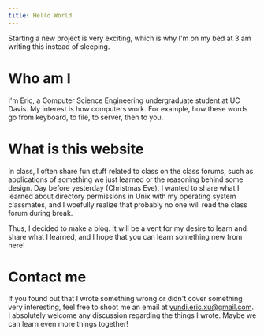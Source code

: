 ```yaml
---
title: Hello World
---
```


Starting a new project is very exciting, which is why I'm on my bed at 3 am
writing this instead of sleeping.

# Who am I

I'm Eric, a Computer Science Engineering undergraduate student at UC Davis. My
interest is how computers work. For example, how these words go from keyboard,
to file, to server, then to you.

# What is this website

In class, I often share fun stuff related to class on the class forums, such as
applications of something we just learned or the reasoning behind some design.
Day before yesterday (Christmas Eve), I wanted to share what I learned about
directory permissions in Unix with my operating system classmates, and I
woefully realize that probably no one will read the class forum during break.

Thus, I decided to make a blog. It will be a vent for my desire to learn and
share what I learned, and I hope that you can learn something new from here!

# Contact me

If you found out that I wrote something wrong or didn't cover something very
interesting, feel free to shoot me an email at
[yundi.eric.xu@gmail.com](mailto:yundi.eric.xu@gmail.com). I
absolutely welcome any discussion regarding the things I wrote. Maybe we can
learn even more things together!
